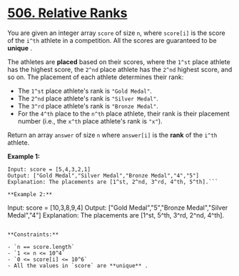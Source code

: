 # [506. Relative Ranks](https://leetcode.com/problems/relative-ranks/description/)

You are given an integer array `score` of size `n`, where `score[i]` is the score of the `i^th` athlete in a competition. All the scores are guaranteed to be **unique** .

The athletes are **placed**  based on their scores, where the `1^st` place athlete has the highest score, the `2^nd` place athlete has the `2^nd` highest score, and so on. The placement of each athlete determines their rank:

- The `1^st` place athlete's rank is `"Gold Medal"`.
- The `2^nd` place athlete's rank is `"Silver Medal"`.
- The `3^rd` place athlete's rank is `"Bronze Medal"`.
- For the `4^th` place to the `n^th` place athlete, their rank is their placement number (i.e., the `x^th` place athlete's rank is `"x"`).

Return an array `answer` of size `n` where `answer[i]` is the **rank**  of the `i^th` athlete.

**Example 1:** 

```
Input: score = [5,4,3,2,1]
Output: ["Gold Medal","Silver Medal","Bronze Medal","4","5"]
Explanation: The placements are [1^st, 2^nd, 3^rd, 4^th, 5^th].```

**Example 2:** 

```
Input: score = [10,3,8,9,4]
Output: ["Gold Medal","5","Bronze Medal","Silver Medal","4"]
Explanation: The placements are [1^st, 5^th, 3^rd, 2^nd, 4^th].

```

**Constraints:** 

- `n == score.length`
- `1 <= n <= 10^4`
- `0 <= score[i] <= 10^6`
- All the values in `score` are **unique** .
